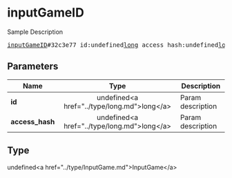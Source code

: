 # inputGameID

Sample Description

<pre>
<a href="../constructor/inputGameID.md">inputGameID</a>#32c3e77 id:undefined<a href="../type/long.md">long</a> access_hash:undefined<a href="../type/long.md">long</a> = undefined<a href="../type/InputGame.md">InputGame</a>;
</pre>

## Parameters

| Name | Type | Description |
|------|:----:|-------------|
| **id** | undefined&lt;a href=&#34;../type/long.md&#34;&gt;long&lt;/a&gt; | Param description |
| **access_hash** | undefined&lt;a href=&#34;../type/long.md&#34;&gt;long&lt;/a&gt; | Param description |

## Type

undefined&lt;a href=&#34;../type/InputGame.md&#34;&gt;InputGame&lt;/a&gt;
